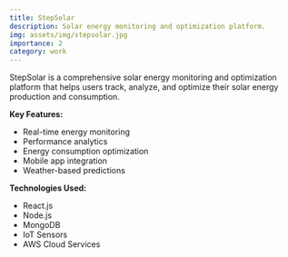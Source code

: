 ```yaml
---
title: StepSolar
description: Solar energy monitoring and optimization platform.
img: assets/img/stepsolar.jpg
importance: 2
category: work
---
```


StepSolar is a comprehensive solar energy monitoring and optimization platform that helps users track, analyze, and optimize their solar energy production and consumption.

**Key Features:**
- Real-time energy monitoring
- Performance analytics
- Energy consumption optimization
- Mobile app integration
- Weather-based predictions

**Technologies Used:**
- React.js
- Node.js
- MongoDB
- IoT Sensors
- AWS Cloud Services 